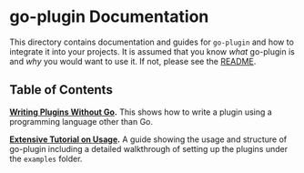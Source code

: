 # go-plugin Documentation

This directory contains documentation and guides for `go-plugin` and how
to integrate it into your projects. It is assumed that you know _what_
go-plugin is and _why_ you would want to use it. If not, please see the
[README](https://github.com/GoCodeAlone/go-plugin/blob/master/README.md).

## Table of Contents

**[Writing Plugins Without Go](https://github.com/GoCodeAlone/go-plugin/blob/master/docs/guide-plugin-write-non-go.md).**
This shows how to write a plugin using a programming language other than
Go.

**[Extensive Tutorial on Usage](https://github.com/GoCodeAlone/go-plugin/blob/master/docs/extensive-go-plugin-tutorial.md).**
A guide showing the usage and structure of go-plugin including a detailed
walkthrough of setting up the plugins under the `examples` folder.